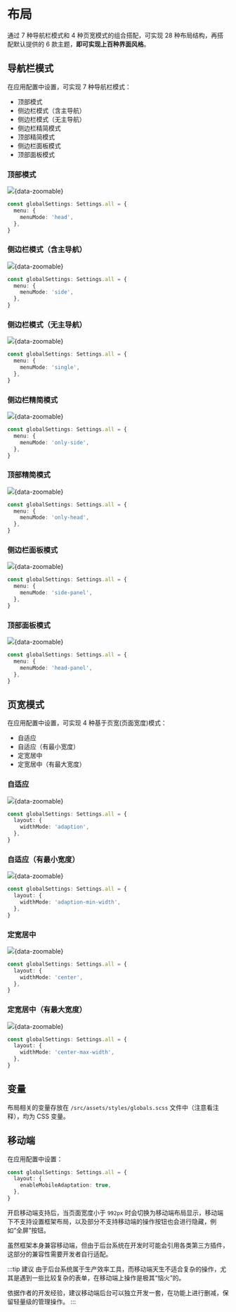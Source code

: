 # 布局

通过 7 种导航栏模式和 4 种页宽模式的组合搭配，可实现 28 种布局结构，再搭配默认提供的 6 款主题，**即可实现上百种界面风格**。

## 导航栏模式

在应用配置中设置，可实现 7 种导航栏模式：

- 顶部模式
- 侧边栏模式（含主导航）
- 侧边栏模式（无主导航）
- 侧边栏精简模式 <Badge type="pro" text="专业版" />
- 顶部精简模式 <Badge type="pro" text="专业版" />
- 侧边栏面板模式 <Badge type="pro" text="专业版" /> <Badge type="tip" text="v4.9.0 新增" />
- 顶部面板模式 <Badge type="pro" text="专业版" /> <Badge type="tip" text="v4.9.0 新增" />

### 顶部模式

![](/menu-mode-head.png){data-zoomable}

```ts {2-4}
const globalSettings: Settings.all = {
  menu: {
    menuMode: 'head',
  },
}
```

### 侧边栏模式（含主导航）

![](/menu-mode-side.png){data-zoomable}

```ts {2-4}
const globalSettings: Settings.all = {
  menu: {
    menuMode: 'side',
  },
}
```

### 侧边栏模式（无主导航）

![](/menu-mode-single.png){data-zoomable}

```ts {2-4}
const globalSettings: Settings.all = {
  menu: {
    menuMode: 'single',
  },
}
```

### 侧边栏精简模式 <Badge type="pro" text="专业版" />

![](/menu-mode-only-side.png){data-zoomable}

```ts {2-4}
const globalSettings: Settings.all = {
  menu: {
    menuMode: 'only-side',
  },
}
```

### 顶部精简模式 <Badge type="pro" text="专业版" />

![](/menu-mode-only-head.png){data-zoomable}

```ts {2-4}
const globalSettings: Settings.all = {
  menu: {
    menuMode: 'only-head',
  },
}
```

### 侧边栏面板模式 <Badge type="pro" text="专业版" /> <Badge type="tip" text="v4.9.0 新增" />

![](/menu-mode-side-panel.png){data-zoomable}

```ts {2-4}
const globalSettings: Settings.all = {
  menu: {
    menuMode: 'side-panel',
  },
}
```

### 顶部面板模式 <Badge type="pro" text="专业版" /> <Badge type="tip" text="v4.9.0 新增" />

![](/menu-mode-head-panel.png){data-zoomable}

```ts {2-4}
const globalSettings: Settings.all = {
  menu: {
    menuMode: 'head-panel',
  },
}
```

## 页宽模式 <Badge type="pro" text="专业版" />

在应用配置中设置，可实现 4 种基于页宽(页面宽度)模式：

- 自适应
- 自适应（有最小宽度）
- 定宽居中
- 定宽居中（有最大宽度）

### 自适应

![](/layout_1.gif){data-zoomable}

```ts {2-4}
const globalSettings: Settings.all = {
  layout: {
    widthMode: 'adaption',
  },
}
```

### 自适应（有最小宽度）

![](/layout_2.gif){data-zoomable}

```ts {2-4}
const globalSettings: Settings.all = {
  layout: {
    widthMode: 'adaption-min-width',
  },
}
```

### 定宽居中

![](/layout_3.gif){data-zoomable}

```ts {2-4}
const globalSettings: Settings.all = {
  layout: {
    widthMode: 'center',
  },
}
```

### 定宽居中（有最大宽度）

![](/layout_4.gif){data-zoomable}

```ts {2-4}
const globalSettings: Settings.all = {
  layout: {
    widthMode: 'center-max-width',
  },
}
```

## 变量

布局相关的变量存放在 `/src/assets/styles/globals.scss` 文件中（注意看注释），均为 CSS 变量。

## 移动端

在应用配置中设置：

```ts {2-4}
const globalSettings: Settings.all = {
  layout: {
    enableMobileAdaptation: true,
  },
}
```

开启移动端支持后，当页面宽度小于 `992px` 时会切换为移动端布局显示，移动端下不支持设置框架布局，以及部分不支持移动端的操作按钮也会进行隐藏，例如“全屏”按钮。

虽然框架本身兼容移动端，但由于后台系统在开发时可能会引用各类第三方插件，这部分的兼容性需要开发者自行适配。

:::tip 建议
由于后台系统属于生产效率工具，而移动端天生不适合复杂的操作，尤其是遇到一些比较复杂的表单，在移动端上操作是极其“恼火”的。

依据作者的开发经验，建议移动端后台可以独立开发一套，在功能上进行删减，保留轻量级的管理操作。
:::
